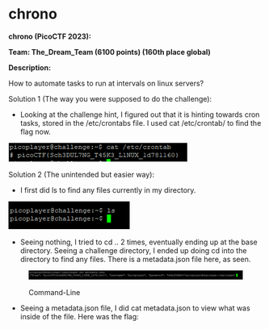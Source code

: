 # chrono

**chrono (PicoCTF 2023):**

**Team: The\_Dream\_Team (6100 points) (160th place global)**

**Description:**

How to automate tasks to run at intervals on linux servers?

Solution 1 (The way you were supposed to do the challenge):

* Looking at the challenge hint, I figured out that it is hinting towards cron tasks, stored in the /etc/crontabs file. I used cat /etc/crontab/ to find the flag now.

![Command-Line](<../.gitbook/assets/0 (3).png>)

Solution 2 (The unintended but easier way):

* I first did ls to find any files currently in my directory.

![Command-Line](<../.gitbook/assets/1 (4).png>)

* Seeing nothing, I tried to cd .. 2 times, eventually ending up at the base directory. Seeing a challenge directory, I ended up doing cd into the directory to find any files. There is a metadata.json file here, as seen.

<figure><img src="../.gitbook/assets/3 (2).png" alt=""><figcaption><p>Command-Line</p></figcaption></figure>

* Seeing a metadata.json file, I did cat metadata.json to view what was inside of the file. Here was the flag:
